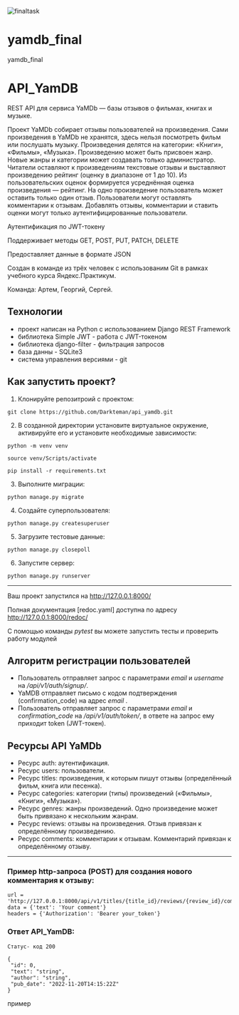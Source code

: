 ![finaltask](https://github.com/seregatipich/yamdb_final/actions/workflows/yamdb_workflow.yml/badge.svg)
# yamdb_final
yamdb_final
# API_YamDB

REST API для сервиса YaMDb — базы отзывов о фильмах, книгах и музыке.

Проект YaMDb собирает отзывы пользователей на произведения. 
Сами произведения в YaMDb не хранятся, здесь нельзя посмотреть фильм или послушать музыку.
Произведения делятся на категории: «Книги», «Фильмы», «Музыка».
Произведению может быть присвоен жанр. Новые жанры и категории может создавать только администратор.
Читатели оставляют к произведениям текстовые отзывы и выставляют произведению рейтинг (оценку в диапазоне от 1 до 10).
Из пользовательских оценок формируется усреднённая оценка произведения — рейтинг.
На одно произведение пользователь может оставить только один отзыв.
Пользователи могут оставлять комментарии к отзывам.
Добавлять отзывы, комментарии и ставить оценки могут только аутентифицированные пользователи.

Аутентификация по JWT-токену

Поддерживает методы GET, POST, PUT, PATCH, DELETE

Предоставляет данные в формате JSON

Cоздан в команде из трёх человек с использованим Git в рамках учебного курса Яндекс.Практикум.

Команда: Артем, Георгий, Сергей.

## Технологии
- проект написан на Python с использованием Django REST Framework
- библиотека Simple JWT - работа с JWT-токеном
- библиотека django-filter - фильтрация запросов
- база данны - SQLite3
- система управления версиями - git

## Как запустить проект?

1) Клонируйте репозитроий с проектом:
```
git clone https://github.com/Darkteman/api_yamdb.git
```
2) В созданной директории установите виртуальное окружение, активируйте его и установите необходимые зависимости:
```
python -m venv venv

source venv/Scripts/activate

pip install -r requirements.txt
```
3) Выполните миграции:
```
python manage.py migrate
```
4) Cоздайте суперпользователя:
```
python manage.py createsuperuser
```
5) Загрузите тестовые данные:
```
python manage.py closepoll
```
6) Запустите сервер:
```
python manage.py runserver
```
__________________________________

Ваш проект запустился на http://127.0.0.1:8000/

Полная документация [redoc.yaml] доступна по адресу http://127.0.0.1:8000/redoc/

С помощью команды *pytest* вы можете запустить тесты и проверить работу модулей

## Алгоритм регистрации пользователей
- Пользователь отправляет запрос с параметрами *email* и *username* на */api/v1/auth/signup/*.
- YaMDB отправляет письмо с кодом подтверждения (confirmation_code) на адрес *email* .
- Пользователь отправляет запрос с параметрами *email* и *confirmation_code* на */api/v1/auth/token/*, в ответе на запрос ему приходит token (JWT-токен).

## Ресурсы API YaMDb

- Ресурс auth: аутентификация.
- Ресурс users: пользователи.
- Ресурс titles: произведения, к которым пишут отзывы (определённый фильм, книга или песенка).
- Ресурс categories: категории (типы) произведений («Фильмы», «Книги», «Музыка»). 
- Ресурс genres: жанры произведений. Одно произведение может быть привязано к нескольким жанрам.
- Ресурс reviews: отзывы на произведения. Отзыв привязан к определённому произведению.
- Ресурс comments: комментарии к отзывам. Комментарий привязан к определённому отзыву.
______________________________________________________________________
### Пример http-запроса (POST) для создания нового комментария к отзыву:
```
url = 'http://127.0.0.1:8000/api/v1/titles/{title_id}/reviews/{review_id}/comments/'
data = {'text': 'Your comment'}
headers = {'Authorization': 'Bearer your_token'}
```
### Ответ API_YamDB:
```
Статус- код 200

{
 "id": 0,
 "text": "string",
 "author": "string",
 "pub_date": "2022-11-20T14:15:22Z"
}
```
пример